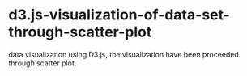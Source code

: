 # d3.js-visualization-of-data-set-through-scatter-plot
data visualization using D3.js, the visualization have been proceeded through scatter plot. 
